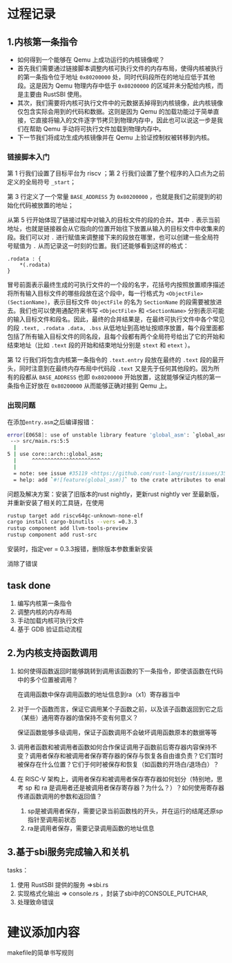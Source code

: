 

# 过程记录

## 1.内核第一条指令

* 如何得到一个能够在 Qemu 上成功运行的内核镜像呢？
* 首先我们需要通过链接脚本调整内核可执行文件的内存布局，使得内核被执行的第一条指令位于地址 `0x80200000` 处，同时代码段所在的地址应低于其他段。这是因为 Qemu 物理内存中低于 `0x80200000` 的区域并未分配给内核，而是主要由 RustSBI 使用。
* 其次，我们需要将内核可执行文件中的元数据丢掉得到内核镜像，此内核镜像仅包含实际会用到的代码和数据。这则是因为 Qemu 的加载功能过于简单直接，它直接将输入的文件逐字节拷贝到物理内存中，因此也可以说这一步是我们在帮助 Qemu 手动将可执行文件加载到物理内存中。
* 下一节我们将成功生成内核镜像并在 Qemu 上验证控制权被转移到内核。

### 链接脚本入门

第 1 行我们设置了目标平台为 riscv ；第 2 行我们设置了整个程序的入口点为之前定义的全局符号 `_start`；

第 3 行定义了一个常量 `BASE_ADDRESS` 为 `0x80200000` ，也就是我们之前提到的初始化代码被放置的地址；

从第 5 行开始体现了链接过程中对输入的目标文件的段的合并。其中 `.` 表示当前地址，也就是链接器会从它指向的位置开始往下放置从输入的目标文件中收集来的段。我们可以对 `.` 进行赋值来调整接下来的段放在哪里，也可以创建一些全局符号赋值为 `.` 从而记录这一时刻的位置。我们还能够看到这样的格式：

```
.rodata : {
    *(.rodata)
}
```

冒号前面表示最终生成的可执行文件的一个段的名字，花括号内按照放置顺序描述将所有输入目标文件的哪些段放在这个段中，每一行格式为 `<ObjectFile>(SectionName)`，表示目标文件 `ObjectFile` 的名为 `SectionName` 的段需要被放进去。我们也可以使用通配符来书写 `<ObjectFile>` 和 `<SectionName>` 分别表示可能的输入目标文件和段名。因此，最终的合并结果是，在最终可执行文件中各个常见的段 `.text, .rodata .data, .bss` 从低地址到高地址按顺序放置，每个段里面都包括了所有输入目标文件的同名段，且每个段都有两个全局符号给出了它的开始和结束地址（比如 `.text` 段的开始和结束地址分别是 `stext` 和 `etext` ）。

第 12 行我们将包含内核第一条指令的 `.text.entry` 段放在最终的 `.text` 段的最开头，同时注意到在最终内存布局中代码段 `.text` 又是先于任何其他段的。因为所有的段都从 `BASE_ADDRESS` 也即 `0x80200000` 开始放置，这就能够保证内核的第一条指令正好放在 `0x80200000` 从而能够正确对接到 Qemu 上。

### 出现问题

在添加`entry.asm`之后编译报错：

```bash
error[E0658]: use of unstable library feature 'global_asm': `global_asm!` is not stable enough for use and is subject to change
 --> src/main.rs:5:5
  |
5 | use core::arch::global_asm;
  |     ^^^^^^^^^^^^^^^^^^^^^^
  |
  = note: see issue #35119 <https://github.com/rust-lang/rust/issues/35119> for more information
  = help: add `#![feature(global_asm)]` to the crate attributes to enable
```

问题及解决方案：安装了旧版本的rust nightly，更新rust nightly ver 至最新版，并重新安装了相关的工具链，在使用

```bash
rustup target add riscv64gc-unknown-none-elf
cargo install cargo-binutils --vers =0.3.3
rustup component add llvm-tools-preview
rustup component add rust-src
```

安装时，指定ver = 0.3.3报错，删除版本参数重新安装

消除了错误



## task done

1. 编写内核第一条指令
2. 调整内核的内存布局
3. 手动加载内核可执行文件
4. 基于 GDB 验证启动流程

## 2.为内核支持函数调用

1. 如何使得函数返回时能够跳转到调用该函数的下一条指令，即使该函数在代码中的多个位置被调用？

   在调用函数中保存调用函数的地址信息到ra（x1）寄存器当中

2. 对于一个函数而言，保证它调用某个子函数之前，以及该子函数返回到它之后（某些）通用寄存器的值保持不变有何意义？

   保证函数能够多级调用，保证子函数调用不会破坏调用函数原本的数据等等

3. 调用者函数和被调用者函数如何合作保证调用子函数前后寄存器内容保持不变？调用者保存和被调用者保存寄存器的保存与恢复各自由谁负责？它们暂时被保存在什么位置？它们于何时被保存和恢复（如函数的开场白/退场白）？

4. 在 RISC-V 架构上，调用者保存和被调用者保存寄存器如何划分（特别地，思考 sp 和 ra 是调用者还是被调用者保存寄存器？为什么？）？如何使用寄存器传递函数调用的参数和返回值？

   1. sp是被调用者保存，需要记录当前函数栈的开头，并在运行的结尾还原sp指针至调用前状态
   2. ra是调用者保存，需要记录调用函数的地址信息



## 3.基于sbi服务完成输入和关机

tasks：

1. 使用 RustSBI 提供的服务 =>sbi.rs
2. 实现格式化输出 => console.rs ，封装了sbi中的CONSOLE_PUTCHAR,
3. 处理致命错误



# 建议添加内容

makefile的简单书写规则





